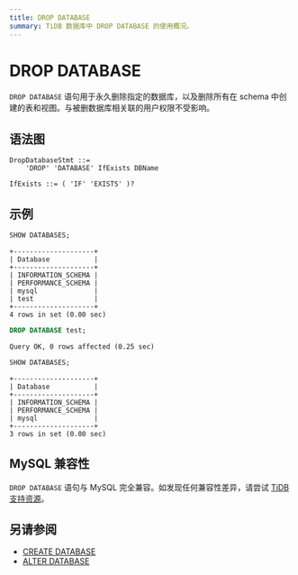 ```yaml
---
title: DROP DATABASE
summary: TiDB 数据库中 DROP DATABASE 的使用概况。
---
```


# DROP DATABASE

`DROP DATABASE` 语句用于永久删除指定的数据库，以及删除所有在 schema 中创建的表和视图。与被删数据库相关联的用户权限不受影响。

## 语法图

```ebnf+diagram
DropDatabaseStmt ::=
    'DROP' 'DATABASE' IfExists DBName

IfExists ::= ( 'IF' 'EXISTS' )?
```

## 示例


```sql
SHOW DATABASES;
```

```
+--------------------+
| Database           |
+--------------------+
| INFORMATION_SCHEMA |
| PERFORMANCE_SCHEMA |
| mysql              |
| test               |
+--------------------+
4 rows in set (0.00 sec)
```


```sql
DROP DATABASE test;
```

```
Query OK, 0 rows affected (0.25 sec)
```


```sql
SHOW DATABASES;
```

```
+--------------------+
| Database           |
+--------------------+
| INFORMATION_SCHEMA |
| PERFORMANCE_SCHEMA |
| mysql              |
+--------------------+
3 rows in set (0.00 sec)
```

## MySQL 兼容性

`DROP DATABASE` 语句与 MySQL 完全兼容。如发现任何兼容性差异，请尝试 [TiDB 支持资源](/support.md)。

## 另请参阅

* [CREATE DATABASE](/sql-statements/sql-statement-create-database.md)
* [ALTER DATABASE](/sql-statements/sql-statement-alter-database.md)
